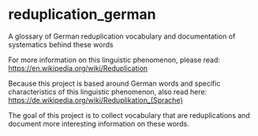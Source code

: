 # reduplication_german
A glossary of German reduplication vocabulary and documentation of systematics behind these words

For more information on this linguistic phenomenon, please read: https://en.wikipedia.org/wiki/Reduplication

Because this project is based around German words and specific characteristics of this linguistic phenomenon, also read here: https://de.wikipedia.org/wiki/Reduplikation_(Sprache)

The goal of this project is to collect vocabulary that are reduplications and document more interesting information on these words.
